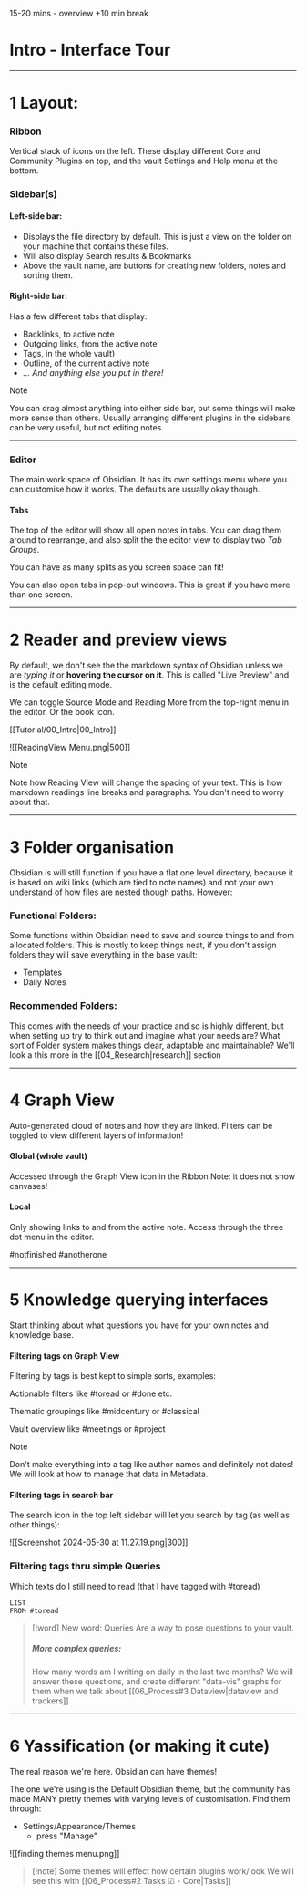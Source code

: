 15-20 mins - overview
+10 min break

# Intro - Interface Tour

---
# 1  Layout: 
### Ribbon 
Vertical stack of icons on the left. These display different Core and Community Plugins on top, and the vault Settings and Help menu at the bottom.
### Sidebar(s)
#### Left-side bar:
- Displays the file directory by default. This is just a view on the folder on your machine that contains these files. 
- Will also display Search results & Bookmarks
- Above the vault name, are buttons for creating new folders, notes and sorting them.
#### Right-side bar:
Has a few different tabs that display:
- Backlinks, to active note
- Outgoing links, from the active note
- Tags, in the whole vault)
- Outline, of the current active note
- *... And anything else you put in there!*

> [!note]
> You can drag almost anything into either side bar, but some things will make more sense than others. Usually arranging different plugins in the sidebars can be very useful, but not editing notes.

---
### Editor
The main work space of Obsidian. It has its own settings menu where you can customise how it works. The defaults are usually okay though.
#### Tabs
The top of the editor will show all open notes in tabs. You can drag them around to rearrange, and also split the the editor view to display two *Tab Groups*.

You can have as many splits as you screen space can fit!

You can also open tabs in pop-out windows. This is great if you have more than one screen.

___
# 2 Reader and preview views
By default, we don't see the the markdown syntax of Obsidian unless we are *typing it* or **hovering the cursor on it**. This is called "Live Preview" and is the default editing mode.

We can toggle Source Mode and Reading More from the top-right menu in the editor. Or the book icon.

[[Tutorial/00_Intro|00_Intro]] 

![[ReadingView Menu.png|500]]

> [!note] 
> Note how Reading View will change the spacing of your text. This is how markdown readings line breaks and paragraphs. You don't need to worry about that.

___
# 3 Folder organisation
Obsidian is will still function if you have a flat one level directory, because it is based on wiki links (which are tied to note names) and not your own understand of how files are nested though paths. However:
### Functional Folders:
Some functions within Obsidian need to save and source things to and from allocated folders. This is mostly to keep things neat, if you don't assign folders they will save everything in the base vault:
- Templates
- Daily Notes 
### Recommended Folders:
This comes with the needs of your practice and so is highly different, but when setting up try to think out and imagine what your needs are? What sort of Folder system makes things clear, adaptable and maintainable? We'll look a this more in the [[04_Research|research]] section

---
# 4 Graph View
Auto-generated cloud of notes and how they are linked. Filters can be toggled to view different layers of information!
#### Global (whole vault)
Accessed through the Graph View icon in the Ribbon
Note: it does not show canvases!
#### Local
Only showing links to and from the active note.
Access through the three dot menu in the editor.

#notfinished
#anotherone

___
# 5 Knowledge querying interfaces
Start thinking about what questions you have for your own notes and knowledge base. 
#### Filtering tags on Graph View
Filtering by tags is best kept to simple sorts, examples: 

Actionable filters like
#toread or #done etc. 

Thematic groupings like
#midcentury or #classical

Vault overview like
#meetings or #project 

> [!note] 
>Don't make everything into a tag like author names and definitely not dates!  We will look at how to manage that data in Metadata. 
#### Filtering tags in search bar
The search icon in the top left sidebar will let you search by tag (as well as other things):

![[Screenshot 2024-05-30 at 11.27.19.png|300]]
### Filtering tags thru simple Queries 
Which texts do I still need to read (that I have tagged with #toread)
```dataview
LIST
FROM #toread 
```
> [!word] New word: Queries 
> Are a way to pose questions to your vault.
> ##### More complex queries: 
> How many words am I writing on daily in the last two months? 
> We will answer these questions, and create different "data-vis" graphs for them when we talk about [[06_Process#3 Dataview|dataview and trackers]]

___
# 6 Yassification (or making it cute)
The real reason we're here. Obsidian can have themes! 

The one we're using is the Default Obsidian theme, but the community has made MANY pretty themes with varying levels of customisation. Find them through:

- Settings/Appearance/Themes
	- press "Manage"

![[finding themes menu.png]]

> [!note] Some themes will effect how certain plugins work/look
> We will see this with [[06_Process#2 Tasks ☑ - Core|Tasks]]


